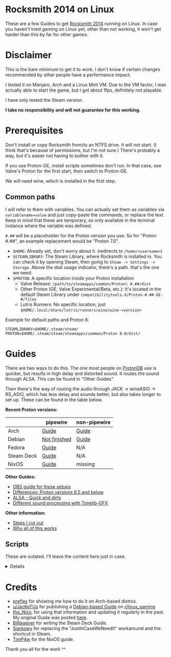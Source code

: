 # Rocksmith 2014 on Linux

These are a few Guides to get [Rocksmith 2014](https://store.steampowered.com/app/221680/Rocksmith_2014_Edition__Remastered/) running on Linux. In case you haven't tried gaming on Linux yet, other than not working, it won't get harder than this by far for other games.

# Disclaimer

This is the bare minimum to get it to work. I don't know if certain changes recommended by other people have a performance impact.

I tested it on Manjaro, Arch and a Linux Mint VM. Due to the VM factor, I was actually able to start the game, but I got about 1fps, definitely not playable.

I have only tested the Steam version.

**I take no responsibility and will not guarantee for this working.**

# Prerequisites

Don't install or copy Rocksmith from/to an NTFS drive. It will not start. (I think that's because of permissions, but I'm not sure.) There's probably a way, but it's easier not having to bother with it.

If you use Proton-GE, install scripts sometimes don't run. In that case, use Valve's Proton for the first start, then switch to Proton-GE.

We will need wine, which is installed in the first step.

## Common paths

I will refer to them with variables. You can actually set them as variables via `variablename=value` and just copy-paste the commands, or replace the text. Keep in mind that these are temporary, so only available in the terminal instance where the variable was defined.

`#.##` will be a placeholder for the Proton version you use. So for "Proton #.##", an example replacement would be "Proton 7.0".

* `$HOME`: Already set, don't worry about it. (redirects to `/home/<username>`)
* `$STEAMLIBRARY`: The Steam Library, where Rocksmith is installed in. You can check it by opening Steam, then going to `Steam -> Settings -> Storage`. Above the disk usage indicator, there's a path. that's the one we need.
* `$PROTON`: A specific location inside your Proton installation
	* Valve Release: `/path/to/steamapps/common/Proton\ #.##/dist`
	* Other Proton (GE, Valve Experimental/Beta, etc.): It's located in the default Steam Library under `compatibilitytools.d/Proton-#.##-GE-#/files`
	* Lutris Runners: No specific location, just `$HOME/.local/share/lutris/runners/wine/wine-<version>`

Example for default paths and Proton 8:

```
STEAMLIBRARY=$HOME/.steam/steam/
PROTON=$HOME/.steam/steam/steamapps/common/Proton 8.0/dist/

```

# Guides

There are two ways to do this. The one most people on [ProtonDB](https://www.protondb.com/app/221680) use is quicker, but results in high delay and distorted sound. It routes the sound through ALSA. This can be found in "Other Guides".

Then there's the way of routing the audio through JACK -> wineASIO -> RS_ASIO, which has less delay and sounds better, but also takes longer to set up. These can be found in the table below.

**Recent Proton versions:**

|| pipewire | non-pipewire |
|---|---|---|
| Arch | [Guide](guides/setup/arch-pipewire.md) | [Guide](guides/setup/arch-non-pipewire.md) |
| Debian | [Not finished](guides/setup/deb-pipewire.md) | [Guide](guides/setup/deb-non-pipewire.md) |
| Fedora | [Guide](guides/setup/fed-pipewire.md) | N/A |
| Steam Deck | [Guide](guides/setup/deck-pipewire.md) | N/A |
| NixOS | [Guide](guides/setup/nixos/1.md) | missing |

**Other Guides:**

* [OBS guide for these setups](guides/obs.md)
* [Differences: Proton versions 6.5 and below](guides/6.5-differences.md)
* [ALSA - Quick and dirty](guides/quick.md)
* [Different sound processing with Tonelib-GFX](guides/tonelibgfx.md)

**Other information:**
* [Steps I cut out](guides/unused.md)
* [Why all of this works](guides/theory.md)

## Scripts

These are outated. I'll leave the content here just in case.

<details>
Because someone asked, I have written scripts that do everything for you.

For native Steam: `wget https://raw.githubusercontent.com/theNizo/linux_rocksmith/main/scripts/native-steam.sh && ./native-steam.sh && rm native-steam.sh`

For other Rocksmith installations: `wget https://raw.githubusercontent.com/theNizo/linux_rocksmith/main/scripts/other.sh && ./other.sh && rm other.sh`
</details>

# Credits

* [preflex](https://gitlab.com/preflex) for showing me how to do it on Arch-based distros.
* [u/JacKeTUs](https://www.reddit.com/user/JacKeTUs) for publishing a [Debian-based Guide](https://old.reddit.com/r/linux_gaming/comments/jmediu/guide_for_setup_rocksmith_2014_steam_no_rs_cable/) on [r/linux_gaming](https://old.reddit.com/r/linux_gaming/)
* [the_Nizo](https://github.com/theNizo), for using that information and updating it regularly in the past. My original Guide was posted [here](https://old.reddit.com/r/linux_gaming/comments/jmediu/guide_for_setup_rocksmith_2014_steam_no_rs_cable/gdhg4zx/).
* [BWagener](https://github.com/BWagener) for writing the Steam Deck Guide.
* [Siarkowy](https://github.com/Siarkowy) for replacing the "JustInCaseWeNeedIt" workaround and the shortcut in Steam.
* [TimP4w](https://github.com/TimP4w) for the NixOS guide.

Thank you all for the work ^^
